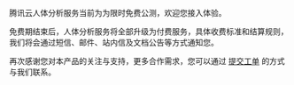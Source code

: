 腾讯云人体分析服务当前为为限时免费公测，欢迎您接入体验。

免费期结束后，人体分析服务将全部升级为付费服务，具体收费标准和结算规则，我们将会通过短信、邮件、站内信及文档公告等方式通知您。

再次感谢您对本产品的关注与支持，更多合作需求，您可以通过 [提交工单](https://console.cloud.tencent.com/workorder/category) 的方式与我们联系。
